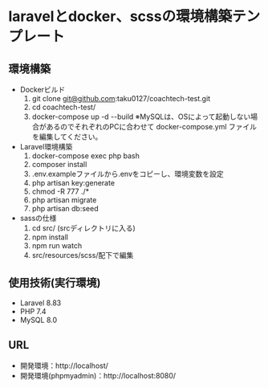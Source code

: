 # laravelとdocker、scssの環境構築テンプレート

## 環境構築
- Dockerビルド
  1. git clone git@github.com:taku0127/coachtech-test.git
  2. cd coachtech-test/
  3. docker-compose up -d --build
  ※MySQLは、OSによって起動しない場合があるのでそれぞれのPCに合わせて docker-compose.yml ファイルを編集してください。
- Laravel環境構築
  1. docker-compose exec php bash
  2. composer install
  3. .env.exampleファイルから.envをコピーし、環境変数を設定
  4. php artisan key:generate
  5. chmod -R 777 ./*
  6. php artisan migrate
  7. php artisan db:seed
- sassの仕様
  1. cd src/ (srcディレクトリに入る)
  2. npm install
  3. npm run watch
  4. src/resources/scss/配下で編集
 
## 使用技術(実行環境)
- Laravel 8.83
- PHP 7.4
- MySQL 8.0

## URL
- 開発環境：http://localhost/
- 開発環境(phpmyadmin)：http://localhost:8080/
